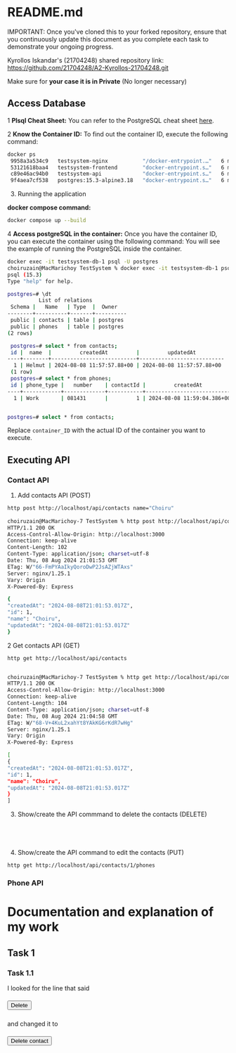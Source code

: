# README.md

IMPORTANT: Once you've cloned this to your forked repository, ensure that you continuously update this document as you complete each task to demonstrate your ongoing progress.

Kyrollos Iskandar's (21704248) shared repository link: https://github.com/21704248/A2-Kyrollos-21704248.git


Make sure for **your case it is in Private** (No longer necessary)
## Access Database
1 **Plsql Cheat Sheet:**
You can refer to the PostgreSQL cheat sheet [here](https://www.postgresqltutorial.com/postgresql-cheat-sheet/).

2 **Know the Container ID:**
To find out the container ID, execute the following command:
   ```bash
   docker ps
    9958a3a534c9   testsystem-nginx           "/docker-entrypoint.…"   6 minutes ago   Up 6 minutes   0.0.0.0:80->80/tcp   testsystem-nginx-1
    53121618baa4   testsystem-frontend        "docker-entrypoint.s…"   6 minutes ago   Up 6 minutes   3000/tcp             testsystem-frontend-1
    c89e46ac94b0   testsystem-api             "docker-entrypoint.s…"   6 minutes ago   Up 6 minutes   5000/tcp             testsystem-api-1
    9f4aea7cf538   postgres:15.3-alpine3.18   "docker-entrypoint.s…"   6 minutes ago   Up 6 minutes   5432/tcp             testsystem-db-1
   ```
3. Running the application

**docker compose command:**
   ```bash
   docker compose up --build
   ```

4 **Access postgreSQL in the container:**
Once you have the container ID, you can execute the container using the following command:
You will see the example of running the PostgreSQL inside the container.
   ```bash
   docker exec -it testsystem-db-1 psql -U postgres
   choiruzain@MacMarichoy TestSystem % docker exec -it testsystem-db-1 psql -U postgres                                       
   psql (15.3)
   Type "help" for help.
   
   postgres=# \dt
             List of relations
    Schema |   Name   | Type  |  Owner   
   --------+----------+-------+----------
    public | contacts | table | postgres
    public | phones   | table | postgres
   (2 rows)
  
    postgres=# select * from contacts;
    id |  name  |         createdAt         |         updatedAt         
   ----+--------+---------------------------+---------------------------
     1 | Helmut | 2024-08-08 11:57:57.88+00 | 2024-08-08 11:57:57.88+00
    (1 row)
    postgres=# select * from phones;
    id | phone_type |   number    | contactId |         createdAt          |         updatedAt          
   ----+------------+-------------+-----------+----------------------------+----------------------------
     1 | Work       | 081431      |         1 | 2024-08-08 11:59:04.386+00 | 2024-08-08 11:59:04.386+00


postgres=# select * from contacts;
   ```
Replace `container_ID` with the actual ID of the container you want to execute.

## Executing API

### Contact API


1. Add contacts API  (POST)
```bash
http post http://localhost/api/contacts name="Choiru"
        
choiruzain@MacMarichoy-7 TestSystem % http post http://localhost/api/contacts name="Choiru"
HTTP/1.1 200 OK
Access-Control-Allow-Origin: http://localhost:3000
Connection: keep-alive
Content-Length: 102
Content-Type: application/json; charset=utf-8
Date: Thu, 08 Aug 2024 21:01:53 GMT
ETag: W/"66-FmPYAaIkyQoroDwP2JsAZjWTAxs"
Server: nginx/1.25.1
Vary: Origin
X-Powered-By: Express

{
"createdAt": "2024-08-08T21:01:53.017Z",
"id": 1,
"name": "Choiru",
"updatedAt": "2024-08-08T21:01:53.017Z"
}

```
2 Get contacts API  (GET)

```bash
http get http://localhost/api/contacts


choiruzain@MacMarichoy-7 TestSystem % http get http://localhost/api/contacts
HTTP/1.1 200 OK
Access-Control-Allow-Origin: http://localhost:3000
Connection: keep-alive
Content-Length: 104
Content-Type: application/json; charset=utf-8
Date: Thu, 08 Aug 2024 21:04:58 GMT
ETag: W/"68-V+4KuL2xahYt8YAkKG6rKdR7wHg"
Server: nginx/1.25.1
Vary: Origin
X-Powered-By: Express

[
{
"createdAt": "2024-08-08T21:01:53.017Z",
"id": 1,
"name": "Choiru",
"updatedAt": "2024-08-08T21:01:53.017Z"
}
]


```
3. Show/create the API commmand to delete the contacts (DELETE)

```bash





```

4. Show/create the API command to edit the contacts (PUT)
```
http get http://localhost/api/contacts/1/phones

```

### Phone API

# Documentation and explanation of my work
## Task 1
### Task 1.1
I looked for the line that said
##### <button className='button red' onClick={doDelete}>Delete</button>
and changed it to
##### <button className='button red' onClick={doDelete}>Delete contact</button>